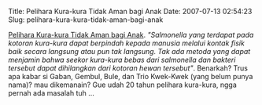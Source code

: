 Title: Pelihara Kura-kura Tidak Aman bagi Anak
Date: 2007-07-13 02:54:23
Slug: pelihara-kura-kura-tidak-aman-bagi-anak

<a href="http://rinirusli.multiply.com/journal/item/131">Pelihara Kura-kura Tidak Aman bagi Anak</a>. <em>"Salmonella yang terdapat pada kotoran kura-kura dapat berpindah kepada
manusia melalui kontak fisik baik secara langsung atau pun tak langsung.
Tak ada metoda yang dapat menjamin bahwa seekor kura-kura bebas dari
salmonella dan bakteri tersebut dapat dihilangkan dari kotoran hewan
tersebut"</em>. Benarkah? Trus apa kabar si Gaban, Gembul, Bule, dan Trio Kwek-Kwek (yang belum punya nama)? mau dikemanain? Gue udah 20 tahun pelihara kura-kura, ngga pernah ada masalah tuh ...